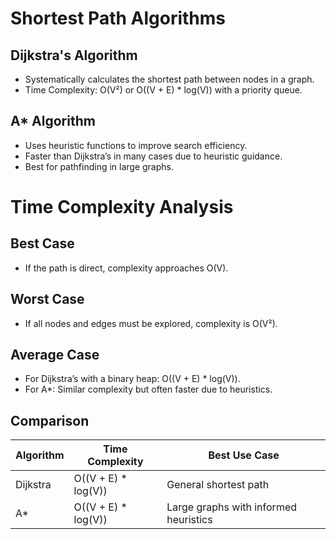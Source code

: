 # Shortest Path Algorithms

## Dijkstra's Algorithm
- Systematically calculates the shortest path between nodes in a graph.
- Time Complexity: O(V²) or O((V + E) * log(V)) with a priority queue.

## A* Algorithm
- Uses heuristic functions to improve search efficiency.
- Faster than Dijkstra’s in many cases due to heuristic guidance.
- Best for pathfinding in large graphs.

# Time Complexity Analysis

## Best Case
- If the path is direct, complexity approaches O(V).

## Worst Case
- If all nodes and edges must be explored, complexity is O(V²).

## Average Case
- For Dijkstra’s with a binary heap: O((V + E) * log(V)).
- For A*: Similar complexity but often faster due to heuristics.
  
## Comparison
| Algorithm   | Time Complexity | Best Use Case |
|------------|----------------|--------------|
| Dijkstra   | O((V + E) * log(V)) | General shortest path |
| A*         | O((V + E) * log(V)) | Large graphs with informed heuristics |


